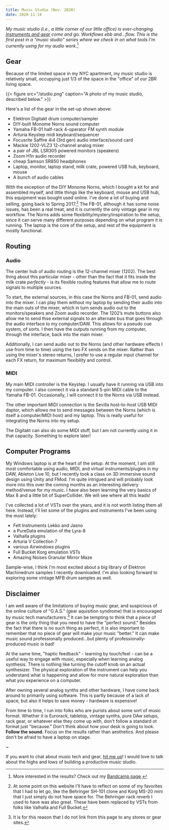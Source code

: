 ```yaml
---
title: Music Studio (Nov. 2020)
date: 2020-11-14
---
```


*My music studio (i.e., a little corner of our little office) is ever-changing. [Instruments and gear](http://martinyammoller.com/all-interviews/) come and go. Workflows ebb and...flow. This is the first post in a "music studio" series where we check in on what tools I'm currently using for my audio work.*[^bc]

[^bc]: More interested in the results? Check out my [Bandcamp page](https://nthnh.bandcamp.com/).

## Gear

Because of the limited space in my NYC apartment, my music studio is relatively small, occupying just 1/3 of the space in the "office" of our 2BR living space. 

{{< figure src="/studio.png" caption="A photo of my music studio, described below." >}}

Here's a list of the gear in the set-up shown above:
- Elektron Digitakt drum computer/sampler
- DIY-built Monome Norns sound computer
- Yamaha FB-01 half-rack 4-operator FM synth module
- Arturia Keystep midi keyboard/sequencer
- Focusrite Saffire 4i4 (3rd gen) audio interface/sound card
- Mackie 1202-VLZ3 12-channel analog mixer
- a pair of JBL LSR305 powered monitors (speakers)
- Zoom H1n audio recorder
- cheap Samson SR850 headphones
- Laptop, monitor, laptop stand, milk crate, powered USB hub, keyboard, mouse
- A bunch of audio cables

With the exception of the DIY Monome Norns, which I bought a kit for and assembled myself, and little things like the keyboard, mouse and USB hub, this equipment was bought used online. I've done a lot of buying and selling, going back to Spring 2017.[^reflect] The FB-01, although it has some noise issues, has been a real treat, and it is currently the only vintage gear in my workflow. The Norns adds some flexibility/mystery/inspiration to the setup, since it can serve many different purposes depending on what program it is running. The laptop is the core of the setup, and rest of the equipment is mostly functional.

[^reflect]: At some point on this website I'll have to reflect on some of my favorites that I had to let go, like the Behringer SH-101 clone and Korg MS-20 mini that I just simply do not have space for. The Behringer rack reverb I used to have was also great. These have been replaced by VSTs from folks like Valhalla and Full Bucket.

## Routing

### Audio

The center hub of audio routing is the 12-channel mixer (1202). The best thing about this particular mixer - other than the fact that it fits inside the milk crate *perfectly* - is its flexible routing features that allow me to route signals to multiple sources. 

To start, the external sources, in this case the Norns and FB-01, send audio into the mixer. I can play them without my laptop by sending their audio into the main outs of the mixer, which in turn sends audio out to the monitors/speakers and Zoom audio recorder. The 1202’s mute buttons also allow me to send thse external signals to an alternate bus that goes through the audio interface to my computer/DAW. This allows for a pseudo cue system, of sorts. I then have the outputs running from my computer, through the interface, back into the main mixer. 

Additionally, I can send audio out to the Norns (and other hardware effects I use from time to time) using the two FX sends on the mixer. Rather than using the mixer's stereo returns, I prefer to use a regular input channel for each FX return, for maximum flexibility and control. 

### MIDI

My main MIDI controller is the Keystep. I usually have it running via USB into my computer. I also connect it via a standard 5-pin MIDI cable to the Yamaha FB-01. Occasionally, I will connect it to the Norns via USB instead. 

The other important MIDI connection is the Sevilla host-to-host USB MIDI daptor, which allows me to send messages between the Norns (which is itself a computer/MIDI host) and my laptop. This is really useful for integrating the Norns into my setup. 

The Digitakt can also do some MIDI stuff, but I am not currently using it in that capacity. Something to explore later!

## Computer Programs

My Windows laptop is at the heart of the setup. At the moment, I am still most comfortable using audio, MIDI, and virtual instruments/plugins in my DAW, Ableton Live 10, but I recently took a class on 3D immersive sound design using Unity and FMod. I'm quite intrigued and will probably look more into this over the coming months as an interesting delivery method/venue for my music. I have also been learning the very basics of Max 8 and a little bit of SuperCollider. We will see where all this leads!

I've collected a lot of VSTs over the years, and it is not worth listing them all here. Instead, I'll list some of the plugins and instruments I've been using the most lately:

- Felt Instruments Lekko and Jasno
- a PureData emulation of the Lyra-8
- Valhalla plugins
- Arturia V Collection 7
- various Airwindows plugins
- Full Bucket Korg emulation VSTs
- Amazing Noises Granular Mirror Maze

Sample-wise, I think I'm most excited about a big library of Elektron Machinedrum samples I recently downloaded. I'm also looking forward to exploring some vintage MFB drum samples as well. 

## Disclaimer

I am well aware of the limitations of buying music gear, and suspicious of the online culture of "G.A.S." (gear aquisition syndrome) that is encouraged by music tech manufacturers.[^gas] It can be tempting to think that a piece of gear is the only thing that you need to have the "perfect sound." Besides the fact that there is no such thing as perfect, it is also important to remember that no piece of gear will make your music "better." It can make music sound professionally produced...but plenty of professionally-produced music is bad!

At the same time, "haptic feedback" - learning by touch/feel - can be a useful way to engage with music, especially when learning analog synthesis. There is nothing like turning the cutoff knob on an actual synthesizer. The physical exploration of the instrument can help you understand what is happening and allow for more natural exploration than what you experience on a computer.

After owning several analog synths and other hardware, I have come back around to primarily using software. This is partly because of a lack of space, but also it helps to save money - hardware is expensive! 

From time to time, I run into folks who are purists about some sort of music format. Whether it is Eurorack, tabletop, vintage synths, pure DAw setups, rack gear, or whatever else they come up with, don't follow a standard ot format just "because." Don't think about how your desk is going to look. **Follow the sound.** Focus on the results rather than aesthetics. And please don't be afraid to have a laptop on stage.

[^gas]: It is for this reason that I do not link from this page to any stores or gear sites.

~

If you want to chat about music tech and gear, [hit me up](mailto:nathan@omg.lol)! I would love to talk about the highs and lows of building a productive music studio.

